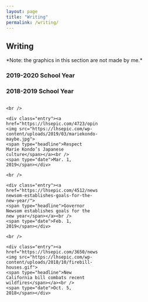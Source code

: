 ```yaml
---
layout: page
title: "Writing"
permalink: /writing/
---
```

<style>
	.entry{
		background-color: #FAFAFA;
		padding: 10px;
	}
	
	.grid{
		display: grid;
		grid-template-columns: 250px 250px 250px;
		grid-template-rows: auto auto auto;
		grid-gap: 20px;
	}
	
	[type='headline]{
		font-size: 20px;
	}
	
	[type='date']{
		font-size: 5px;
	}
	
	
</style>

<h2>Writing</h2>

<p>*Note: the graphics in this section are not made by me.*</p>

<h3>2019-2020 School Year</h3>

<h3>2018-2019 School Year</h3>

<section class="grid">

	<br />

	<div class="entry"><a href="https://lhsepic.com/4723/opinion/4723/"><img src="https://lhsepic.com/wp-content/uploads/2019/03/mariekondo-maybe.jpg">
	<span type="headline">Respect Marie Kondo’s Japanese culture</span></a><br />
	<span type="date">Mar. 1, 2019</span></div>

	<br />

	<div class="entry"><a href="https://lhsepic.com/4512/news/governor-newsom-establishes-goals-for-the-new-year/">
	<span type="headline">Governor Newsom establishes goals for the new year</span></a><br />
	<span type="date">Feb. 1, 2019</span></div>

	<br />

	<div class="entry"><a href="https://lhsepic.com/3650/news/1_nw_firebillkaylinl/"><img src="https://lhsepic.com/wp-content/uploads/2018/10/firebill-houses.gif">
	<span type="headline">New California bill combats recent wildfires</span></a><br />
	<span type="date">Oct. 5, 2018</span></div>
	
</section>